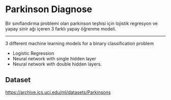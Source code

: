 # Parkinson Diagnose
 Bir sınıflandırma problemi olan parkinson teşhisi için lojistik regresyon ve yapay sinir ağı içeren 3 farklı yapay öğrenme modeli.
 
---
 3 different machine learning  models for a binary classification problem
    
 - Logistic Regression
 - Neural network with single hidden layer
 - Neural network with double hidden layers.
 

## Dataset
https://archive.ics.uci.edu/ml/datasets/Parkinsons


